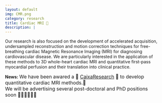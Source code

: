 ```yaml
---
layout: default
img: CMR.png
category: research
title: Cardiac MRI 🧲
description: |
---
```

  Our research is also focused on the development of accelerated acquisition, undersampled reconstruction and motion correction techniques for free-breathing cardiac Magnetic Resonance Imaging (MRI) for diagnosing cardiovascular disease. We are particularly interested in the application of these methods to 3D whole-heart cardiac MRI and quantitative first-pass myocardial perfusion and their translation into clinical practice.
 

**News:** <font size="3"> We have been awared a 🌟 [CaixaResearch](https://fundacionlacaixa.org/en/caixaresearch-health-research-call-2022-project-coronary-heart-disease) 🌟 to develop quantitative cardiac MRI methods.🎉 </font>  <br />
<font size="3"> We will be advertising several post-doctoral and PhD positions soon 👩🏽‍⚕️👩🏻‍💻 </font> 
